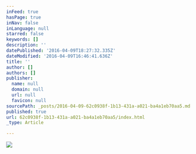 ```yaml
---
inFeed: true
hasPage: true
inNav: false
inLanguage: null
starred: false
keywords: []
description: ''
datePublished: '2016-04-09T18:27:32.335Z'
dateModified: '2016-04-09T16:46:41.636Z'
title: ''
author: []
authors: []
publisher:
  name: null
  domain: null
  url: null
  favicon: null
sourcePath: _posts/2016-04-09-62c0938f-1b13-431a-a021-ba4a1eb70aa5.md
published: true
url: 62c0938f-1b13-431a-a021-ba4a1eb70aa5/index.html
_type: Article

---
```

![](https://the-grid-user-content.s3-us-west-2.amazonaws.com/7207b192-2e4d-413e-b9f1-c5f58e6d2463.jpg)